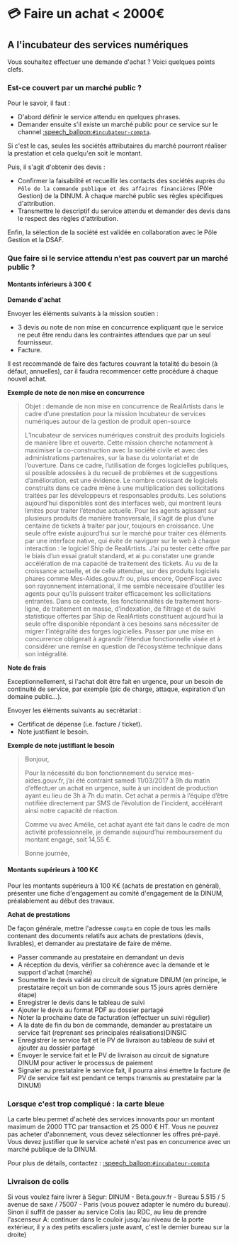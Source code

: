 # 💳 Faire un achat &lt; 2000€

## A l'incubateur des services numériques

Vous souhaitez effectuer une demande d'achat ? Voici quelques points clefs.

### Est-ce couvert par un marché public ?

Pour le savoir, il faut :

* D'abord définir le service attendu en quelques phrases.  
* Demander ensuite s'il existe un marché public pour ce service sur le channel [:speech\_balloon:`#incubateur-compta`](https://startups-detat.slack.com/messages/incubateur-compta/).  

Si c'est le cas, seules les sociétés attributaires du marché pourront réaliser la prestation et cela quelqu'en soit le montant.

Puis, il s'agit d'obtenir des devis :

* Confirmer la faisabilité et recueillir les contacts des sociétés auprès du `Pôle de la commande publique et des affaires financières` \(Pôle Gestion\) de la DINUM. À chaque marché public ses règles spécifiques d'attribution.
* Transmettre le descriptif du service attendu et demander des devis dans le respect des règles d'attribution.

Enfin, la sélection de la société est validée en collaboration avec le Pôle Gestion et la DSAF.

### Que faire si le service attendu n'est pas couvert par un marché public ?

#### Montants inférieurs à 300 €

**Demande d'achat**

Envoyer les éléments suivants à la mission soutien :

* 3 devis _ou_ note de non mise en concurrence expliquant que le service ne peut être rendu dans les contraintes attendues que par un seul fournisseur.
* Facture.

Il est recommandé de faire des factures couvrant la totalité du besoin \(à défaut, annuelles\), car il faudra recommencer cette procédure à chaque nouvel achat.

**Exemple de note de non mise en concurrence**

> Objet : demande de non mise en concurrence de RealArtists dans le cadre d’une prestation pour la mission Incubateur de services numériques autour de la gestion de produit open-source
>
> L’Incubateur de services numériques construit des produits logiciels de manière libre et ouverte. Cette mission cherche notamment à maximiser la co-construction avec la société civile et avec des administrations partenaires, sur la base du volontariat et de l’ouverture. Dans ce cadre, l’utilisation de forges logicielles publiques, si possible adossées à du recueil de problèmes et de suggestions d’amélioration, est une évidence. Le nombre croissant de logiciels construits dans ce cadre mène à une multiplication des sollicitations traitées par les développeurs et responsables produits. Les solutions aujourd’hui disponibles sont des interfaces web, qui montrent leurs limites pour traiter l’étendue actuelle. Pour les agents agissant sur plusieurs produits de manière transversale, il s’agit de plus d’une centaine de tickets à traiter par jour, toujours en croissance. Une seule offre existe aujourd’hui sur le marché pour traiter ces éléments par une interface native, qui évite de naviguer sur le web à chaque interaction : le logiciel Ship de RealArtists. J’ai pu tester cette offre par le biais d’un essai gratuit standard, et ai pu constater une grande accélération de ma capacité de traitement des tickets. Au vu de la croissance actuelle, et de celle attendue, sur des produits logiciels phares comme Mes-Aides.gouv.fr ou, plus encore, OpenFisca avec son rayonnement international, il me semble nécessaire d’outiller les agents pour qu’ils puissent traiter efficacement les sollicitations entrantes. Dans ce contexte, les fonctionnalités de traitement hors-ligne, de traitement en masse, d’indexation, de filtrage et de suivi statistique offertes par Ship de RealArtists constituent aujourd’hui la seule offre disponible répondant à ces besoins sans nécessiter de migrer l’intégralité des forges logicielles. Passer par une mise en concurrence obligerait à agrandir l’étendue fonctionnelle visée et à considérer une remise en question de l’écosystème technique dans son intégralité.

**Note de frais**

Exceptionnellement, si l'achat doit être fait en urgence, pour un besoin de continuité de service, par exemple \(pic de charge, attaque, expiration d'un domaine public…\).

Envoyer les éléments suivants au secrétariat :

* Certificat de dépense \(i.e. facture / ticket\).
* Note justifiant le besoin.

**Exemple de note justifiant le besoin**

> Bonjour,
>
> Pour la nécessité du bon fonctionnement du service mes-aides.gouv.fr, j’ai été contraint samedi 11/03/2017 à 9h du matin d’effectuer un achat en urgence, suite à un incident de production ayant eu lieu de 3h à 7h du matin. Cet achat a permis à l’équipe d’être notifiée directement par SMS de l’évolution de l’incident, accélérant ainsi notre capacité de réaction.
>
> Comme vu avec Amélie, cet achat ayant été fait dans le cadre de mon activité professionnelle, je demande aujourd’hui remboursement du montant engagé, soit 14,55 €.
>
> Bonne journée,

#### Montants supérieurs à 100 K€

Pour les montants supérieurs à 100 K€ \(achats de prestation en général\), présenter une fiche d'engagement au comité d'engagement de la DINUM, préalablement au début des travaux.

**Achat de prestations**

De façon générale, mettre l'adresse `compta` en copie de tous les mails contenant des documents relatifs aux achats de prestations \(devis, livrables\), et demander au prestataire de faire de même.

* Passer commande au prestataire en demandant un devis
* A réception du devis, vérifier sa cohérence avec la demande et le support d'achat \(marché\)
* Soumettre le devis validé au circuit de signature DINUM \(en principe, le prestataire reçoit un bon de commande sous 15 jours après dernière étape\)
* Enregistrer le devis dans le tableau de suivi
* Ajouter le devis au format PDF au dossier partagé
* Noter la prochaine date de facturation \(effectuer un suivi régulier\)
* A la date de fin du bon de commande, demander au prestataire un service fait \(reprenant ses principales réalisations\)DINSIC
* Enregistrer le service fait et le PV de livraison au tableau de suivi et ajouter au dossier partagé
* Envoyer le service fait et le PV de livraison au circuit de signature DINUM pour activer le processus de paiement
* Signaler au prestataire le service fait, il pourra ainsi émettre la facture \(le PV de service fait est pendant ce temps transmis au prestataire par la DINUM\)

### Lorsque c'est trop compliqué : la carte bleue

La carte bleu permet d'acheté des services innovants pour un montant maximum de 2000 TTC par transaction et 25 000 € HT. Vous ne pouvez pas acheter d'abonnement, vous devez sélectionner les offres pré-payé. Vous devez justifier que le service acheté n'est pas en concurrence avec un marché publique de la DINUM.

Pour plus de détails, contactez : [:speech\_balloon:`#incubateur-compta`](https://startups-detat.slack.com/messages/incubateur-compta/)

### Livraison de colis

Si vous voulez faire livrer à Ségur: DINUM - Beta.gouv.fr - Bureau 5.515 / 5 avenue de saxe / 75007 - Paris \(vous pouvez adapter le numéro du bureau\). Sinon il suffit de passer au service Colis \(au RDC, au lieu de prendre l'ascenseur A: continuer dans le couloir jusqu'au niveau de la porte extérieur, il y a des petits escaliers juste avant, c'est le dernier bureau sur la droite\)

